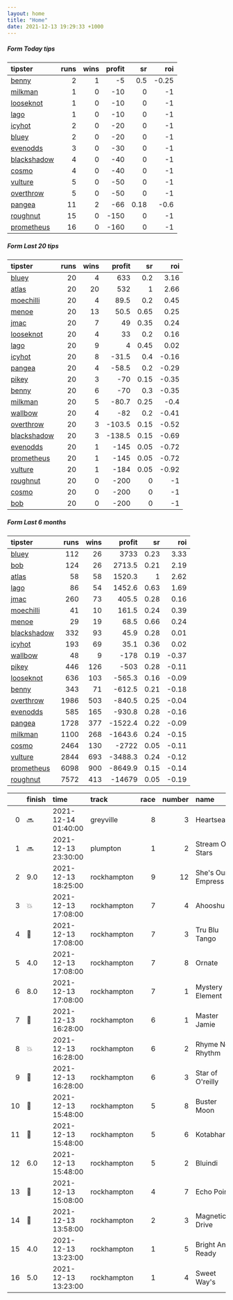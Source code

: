 ```yaml
---   
layout: home  
title: "Home"   
date: 2021-12-13 19:29:33 +1000  
---   
```



##### Form Today tips   

| tipster                                                         |   runs |   wins |   profit |   sr |   roi |
|:----------------------------------------------------------------|-------:|-------:|---------:|-----:|------:|
| [benny](https://mrwayneo.github.io/tips/benny.html)             |      2 |      1 |       -5 | 0.5  | -0.25 |
| [milkman](https://mrwayneo.github.io/tips/milkman.html)         |      1 |      0 |      -10 | 0    | -1    |
| [looseknot](https://mrwayneo.github.io/tips/looseknot.html)     |      1 |      0 |      -10 | 0    | -1    |
| [lago](https://mrwayneo.github.io/tips/lago.html)               |      1 |      0 |      -10 | 0    | -1    |
| [icyhot](https://mrwayneo.github.io/tips/icyhot.html)           |      2 |      0 |      -20 | 0    | -1    |
| [bluey](https://mrwayneo.github.io/tips/bluey.html)             |      2 |      0 |      -20 | 0    | -1    |
| [evenodds](https://mrwayneo.github.io/tips/evenodds.html)       |      3 |      0 |      -30 | 0    | -1    |
| [blackshadow](https://mrwayneo.github.io/tips/blackshadow.html) |      4 |      0 |      -40 | 0    | -1    |
| [cosmo](https://mrwayneo.github.io/tips/cosmo.html)             |      4 |      0 |      -40 | 0    | -1    |
| [vulture](https://mrwayneo.github.io/tips/vulture.html)         |      5 |      0 |      -50 | 0    | -1    |
| [overthrow](https://mrwayneo.github.io/tips/overthrow.html)     |      5 |      0 |      -50 | 0    | -1    |
| [pangea](https://mrwayneo.github.io/tips/pangea.html)           |     11 |      2 |      -66 | 0.18 | -0.6  |
| [roughnut](https://mrwayneo.github.io/tips/roughnut.html)       |     15 |      0 |     -150 | 0    | -1    |
| [prometheus](https://mrwayneo.github.io/tips/prometheus.html)   |     16 |      0 |     -160 | 0    | -1    |

##### Form Last 20 tips   

| tipster                                                         |   runs |   wins |   profit |   sr |   roi |
|:----------------------------------------------------------------|-------:|-------:|---------:|-----:|------:|
| [bluey](https://mrwayneo.github.io/tips/bluey.html)             |     20 |      4 |    633   | 0.2  |  3.16 |
| [atlas](https://mrwayneo.github.io/tips/atlas.html)             |     20 |     20 |    532   | 1    |  2.66 |
| [moechilli](https://mrwayneo.github.io/tips/moechilli.html)     |     20 |      4 |     89.5 | 0.2  |  0.45 |
| [menoe](https://mrwayneo.github.io/tips/menoe.html)             |     20 |     13 |     50.5 | 0.65 |  0.25 |
| [jmac](https://mrwayneo.github.io/tips/jmac.html)               |     20 |      7 |     49   | 0.35 |  0.24 |
| [looseknot](https://mrwayneo.github.io/tips/looseknot.html)     |     20 |      4 |     33   | 0.2  |  0.16 |
| [lago](https://mrwayneo.github.io/tips/lago.html)               |     20 |      9 |      4   | 0.45 |  0.02 |
| [icyhot](https://mrwayneo.github.io/tips/icyhot.html)           |     20 |      8 |    -31.5 | 0.4  | -0.16 |
| [pangea](https://mrwayneo.github.io/tips/pangea.html)           |     20 |      4 |    -58.5 | 0.2  | -0.29 |
| [pikey](https://mrwayneo.github.io/tips/pikey.html)             |     20 |      3 |    -70   | 0.15 | -0.35 |
| [benny](https://mrwayneo.github.io/tips/benny.html)             |     20 |      6 |    -70   | 0.3  | -0.35 |
| [milkman](https://mrwayneo.github.io/tips/milkman.html)         |     20 |      5 |    -80.7 | 0.25 | -0.4  |
| [wallbow](https://mrwayneo.github.io/tips/wallbow.html)         |     20 |      4 |    -82   | 0.2  | -0.41 |
| [overthrow](https://mrwayneo.github.io/tips/overthrow.html)     |     20 |      3 |   -103.5 | 0.15 | -0.52 |
| [blackshadow](https://mrwayneo.github.io/tips/blackshadow.html) |     20 |      3 |   -138.5 | 0.15 | -0.69 |
| [evenodds](https://mrwayneo.github.io/tips/evenodds.html)       |     20 |      1 |   -145   | 0.05 | -0.72 |
| [prometheus](https://mrwayneo.github.io/tips/prometheus.html)   |     20 |      1 |   -145   | 0.05 | -0.72 |
| [vulture](https://mrwayneo.github.io/tips/vulture.html)         |     20 |      1 |   -184   | 0.05 | -0.92 |
| [roughnut](https://mrwayneo.github.io/tips/roughnut.html)       |     20 |      0 |   -200   | 0    | -1    |
| [cosmo](https://mrwayneo.github.io/tips/cosmo.html)             |     20 |      0 |   -200   | 0    | -1    |
| [bob](https://mrwayneo.github.io/tips/bob.html)                 |     20 |      0 |   -200   | 0    | -1    |

##### Form Last 6 months   

| tipster                                                         |   runs |   wins |   profit |   sr |   roi |
|:----------------------------------------------------------------|-------:|-------:|---------:|-----:|------:|
| [bluey](https://mrwayneo.github.io/tips/bluey.html)             |    112 |     26 |   3733   | 0.23 |  3.33 |
| [bob](https://mrwayneo.github.io/tips/bob.html)                 |    124 |     26 |   2713.5 | 0.21 |  2.19 |
| [atlas](https://mrwayneo.github.io/tips/atlas.html)             |     58 |     58 |   1520.3 | 1    |  2.62 |
| [lago](https://mrwayneo.github.io/tips/lago.html)               |     86 |     54 |   1452.6 | 0.63 |  1.69 |
| [jmac](https://mrwayneo.github.io/tips/jmac.html)               |    260 |     73 |    405.5 | 0.28 |  0.16 |
| [moechilli](https://mrwayneo.github.io/tips/moechilli.html)     |     41 |     10 |    161.5 | 0.24 |  0.39 |
| [menoe](https://mrwayneo.github.io/tips/menoe.html)             |     29 |     19 |     68.5 | 0.66 |  0.24 |
| [blackshadow](https://mrwayneo.github.io/tips/blackshadow.html) |    332 |     93 |     45.9 | 0.28 |  0.01 |
| [icyhot](https://mrwayneo.github.io/tips/icyhot.html)           |    193 |     69 |     35.1 | 0.36 |  0.02 |
| [wallbow](https://mrwayneo.github.io/tips/wallbow.html)         |     48 |      9 |   -178   | 0.19 | -0.37 |
| [pikey](https://mrwayneo.github.io/tips/pikey.html)             |    446 |    126 |   -503   | 0.28 | -0.11 |
| [looseknot](https://mrwayneo.github.io/tips/looseknot.html)     |    636 |    103 |   -565.3 | 0.16 | -0.09 |
| [benny](https://mrwayneo.github.io/tips/benny.html)             |    343 |     71 |   -612.5 | 0.21 | -0.18 |
| [overthrow](https://mrwayneo.github.io/tips/overthrow.html)     |   1986 |    503 |   -840.5 | 0.25 | -0.04 |
| [evenodds](https://mrwayneo.github.io/tips/evenodds.html)       |    585 |    165 |   -930.8 | 0.28 | -0.16 |
| [pangea](https://mrwayneo.github.io/tips/pangea.html)           |   1728 |    377 |  -1522.4 | 0.22 | -0.09 |
| [milkman](https://mrwayneo.github.io/tips/milkman.html)         |   1100 |    268 |  -1643.6 | 0.24 | -0.15 |
| [cosmo](https://mrwayneo.github.io/tips/cosmo.html)             |   2464 |    130 |  -2722   | 0.05 | -0.11 |
| [vulture](https://mrwayneo.github.io/tips/vulture.html)         |   2844 |    693 |  -3488.3 | 0.24 | -0.12 |
| [prometheus](https://mrwayneo.github.io/tips/prometheus.html)   |   6098 |    900 |  -8649.9 | 0.15 | -0.14 |
| [roughnut](https://mrwayneo.github.io/tips/roughnut.html)       |   7572 |    413 | -14679   | 0.05 | -0.19 |

|    | finish            | time                | track       |   race |   number | name              |   odds | tipster              |
|---:|:------------------|:--------------------|:------------|-------:|---------:|:------------------|-------:|:---------------------|
|  0 | :soon:            | 2021-12-14 01:40:00 | greyville   |      8 |        3 | Heartsease        |   0    | vulture              |
|  1 | :soon:            | 2021-12-13 23:30:00 | plumpton    |      1 |        2 | Stream Of Stars   |   4    | vulture              |
|  2 | 9.0               | 2021-12-13 18:25:00 | rockhampton |      9 |       12 | She's Our Empress |  11    | cosmo,bluey          |
|  3 | :boom:            | 2021-12-13 17:08:00 | rockhampton |      7 |        4 | Ahooshu           |   1.75 | benny,pangea         |
|  4 | :2nd_place_medal: | 2021-12-13 17:08:00 | rockhampton |      7 |        3 | Tru Blu Tango     |   4.4  | pangea               |
|  5 | 4.0               | 2021-12-13 17:08:00 | rockhampton |      7 |        8 | Ornate            |  13    | pangea               |
|  6 | 8.0               | 2021-12-13 17:08:00 | rockhampton |      7 |        1 | Mystery Element   |  81    | cosmo,bluey          |
|  7 | :3rd_place_medal: | 2021-12-13 16:28:00 | rockhampton |      6 |        1 | Master Jamie      |   2.2  | pangea,icyhot        |
|  8 | :boom:            | 2021-12-13 16:28:00 | rockhampton |      6 |        2 | Rhyme Nor Rhythm  |   3.5  | pangea               |
|  9 | :2nd_place_medal: | 2021-12-13 16:28:00 | rockhampton |      6 |        3 | Star of O'reilly  |   3    | evenodds,blackshadow |
| 10 | :3rd_place_medal: | 2021-12-13 15:48:00 | rockhampton |      5 |        8 | Buster Moon       |  26    | pangea               |
| 11 | :2nd_place_medal: | 2021-12-13 15:48:00 | rockhampton |      5 |        6 | Kotabharu         |   2.7  | pangea               |
| 12 | 6.0               | 2021-12-13 15:48:00 | rockhampton |      5 |        2 | Bluindi           |   2.05 | benny,icyhot         |
| 13 | :2nd_place_medal: | 2021-12-13 15:08:00 | rockhampton |      4 |        7 | Echo Point        |   2.62 | evenodds,blackshadow |
| 14 | :3rd_place_medal: | 2021-12-13 13:58:00 | rockhampton |      2 |        3 | Magnetic Drive    |   4.2  | overthrow            |
| 15 | 4.0               | 2021-12-13 13:23:00 | rockhampton |      1 |        5 | Bright And Ready  |   3.6  | looseknot            |
| 16 | 5.0               | 2021-12-13 13:23:00 | rockhampton |      1 |        4 | Sweet Way's       |   3.2  | evenodds,lago        |